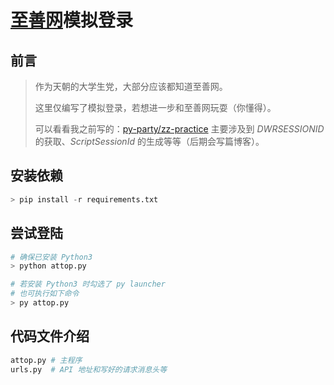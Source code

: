 # [至善网](http://www.attop.com/)模拟登录

## 前言
> 作为天朝的大学生党，大部分应该都知道至善网。
>
> 这里仅编写了模拟登录，若想进一步和至善网玩耍（你懂得）。
> 
> 可以看看我之前写的：[py-party/zz-practice](https://github.com/aloneZERO/py-party/tree/master/zz-practice)
主要涉及到 *DWRSESSIONID* 的获取、*ScriptSessionId* 的生成等等（后期会写篇博客）。

## 安装依赖
``` python
> pip install -r requirements.txt
```

## 尝试登陆
```python
# 确保已安装 Python3
> python attop.py

# 若安装 Python3 时勾选了 py launcher
# 也可执行如下命令
> py attop.py
```

## 代码文件介绍
```python
attop.py # 主程序
urls.py  # API 地址和写好的请求消息头等
```
